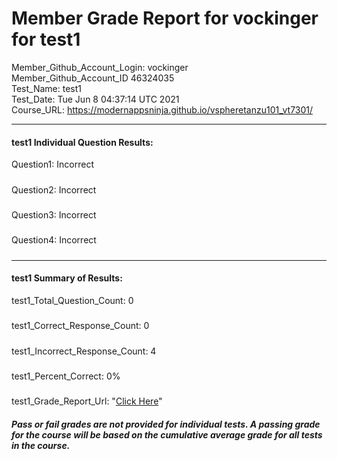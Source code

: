 # Member Grade Report for vockinger for test1  
   
Member_Github_Account_Login: vockinger  
Member_Github_Account_ID 46324035  
Test_Name: test1  
Test_Date: Tue Jun  8 04:37:14 UTC 2021  
Course_URL: https://modernappsninja.github.io/vspheretanzu101_vt7301/  
   
---  
#### test1 Individual Question Results:  
Question1: Incorrect  
#####  
Question2: Incorrect  
#####  
Question3: Incorrect  
#####  
Question4: Incorrect  
#####  
---  
#### test1 Summary of Results:  
test1_Total_Question_Count: 0  
#####  
test1_Correct_Response_Count: 0  
#####  
test1_Incorrect_Response_Count: 4  
#####  
test1_Percent_Correct: 0%  
#####  
test1_Grade_Report_Url: "[Click Here](https://github.com/modernappsninjas/vockinger/blob/main/static/userdata/courses/vspheretanzu101_vt7301/grade_report.pr888.test1.md)"
##### Pass or fail grades are not provided for individual tests. A passing grade for the course will be based on the cumulative average grade for all tests in the course.  
